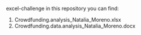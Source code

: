excel-challenge
in this repository you can find:
1. Crowdfunding.analysis_Natalia_Moreno.xlsx
2. Crowdfunding.data.analysis_Natalia_Moreno.docx
